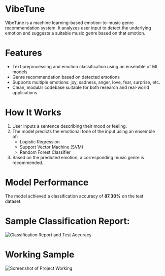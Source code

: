 # VibeTune

VibeTune is a machine learning-based emotion-to-music genre recommendation system. It analyzes user input to detect the underlying emotion and suggests a suitable music genre based on that emotion.

# Features

- Text preprocessing and emotion classification using an ensemble of ML models
- Genre recommendation based on detected emotions
- Supports multiple emotions: joy, sadness, anger, love, fear, surprise, etc.
- Clean, modular codebase suitable for both research and real-world applications

# How It Works

1. User inputs a sentence describing their mood or feeling.
2. The model predicts the emotional tone of the input using an ensemble of:
   - Logistic Regression
   - Support Vector Machine (SVM)
   - Random Forest Classifier
3. Based on the predicted emotion, a corresponding music genre is recommended.

# Model Performance

The model achieved a classification accuracy of **87.30%** on the test dataset.

# Sample Classification Report:
![Classification Report and Test Accuracy](https://github.com/user-attachments/assets/8782c699-f258-4f1e-bd55-c294ad2e7369)

# Working Sample
![Screenshot of Project Working](https://github.com/user-attachments/assets/aee9c0bb-b36f-4ac0-928a-5dc791f4c995)


